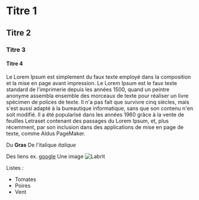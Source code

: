 # Titre 1
## Titre 2
### Titre 3
#### Titre 4

Le Lorem Ipsum est simplement du faux texte employé dans la composition et la mise en page avant impression. Le Lorem Ipsum est le faux texte standard de l'imprimerie depuis les années 1500, quand un peintre anonyme assembla ensemble des morceaux de texte pour réaliser un livre spécimen de polices de texte. Il n'a pas fait que survivre cinq siècles, mais s'est aussi adapté à la bureautique informatique, sans que son contenu n'en soit modifié. Il a été popularisé dans les années 1960 grâce à la vente de feuilles Letraset contenant des passages du Lorem Ipsum, et, plus récemment, par son inclusion dans des applications de mise en page de texte, comme Aldus PageMaker.

Du **Gras**
De l'italique *italique*

Des liens ex. [google](http://www.google.fr)
Une image ![Labrit](http://static.wamiz.fr/images/animaux/chiens/medium/berger-des-pyrenees-809.jpg)

Listes :  
- Tomates
- Poires
- Vent
